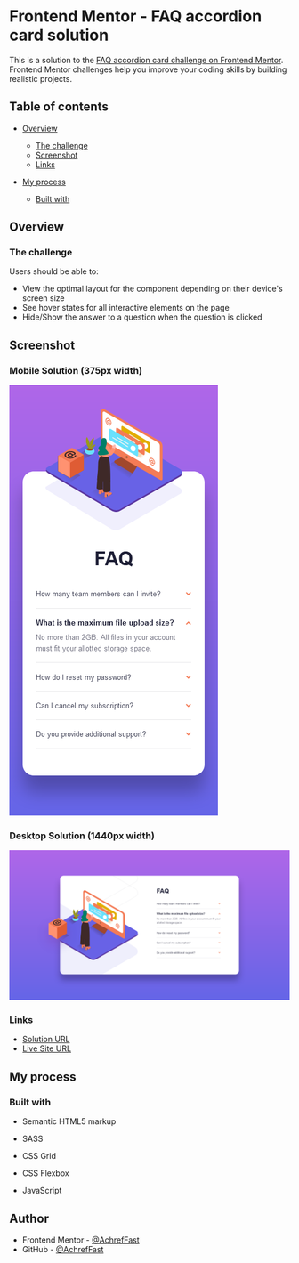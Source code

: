 # Frontend Mentor - FAQ accordion card solution

This is a solution to the [FAQ accordion card challenge on Frontend Mentor](https://www.frontendmentor.io/challenges/faq-accordion-card-XlyjD0Oam). Frontend Mentor challenges help you improve your coding skills by building realistic projects. 

## Table of contents

- [Overview](#overview)
  
  - [The challenge](#the-challenge)
  - [Screenshot](#screenshot)
  - [Links](#links)
  
- [My process](#my-process)
  - [Built with](#built-with)
  
  

## Overview

### The challenge

Users should be able to:

- View the optimal layout for the component depending on their device's screen size
- See hover states for all interactive elements on the page
- Hide/Show the answer to a question when the question is clicked

## Screenshot

### Mobile Solution (375px width)

![](./screenshots/mobile_solution.png)



### Desktop Solution (1440px width)

![](./screenshots/desktop_solution.png)



### Links

-  [Solution URL](https://github.com/AchrefFast/Frontend-Mentor--FAQ-accordion-card-solution)
- [Live Site URL](https://achreffast.github.io/Frontend-Mentor--FAQ-accordion-card-solution)

## My process

### Built with

- Semantic HTML5 markup

- SASS 

- CSS Grid

- CSS Flexbox

- JavaScript

  

## Author

- Frontend Mentor - [@AchrefFast](https://www.frontendmentor.io/profile/AchrefFast)
- GitHub - [@AchrefFast](https://github.com/AchrefFast)
